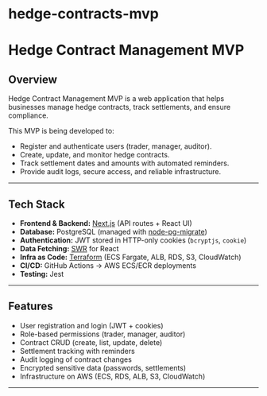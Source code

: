 # hedge-contracts-mvp

# Hedge Contract Management MVP

## Overview

Hedge Contract Management MVP is a web application that helps businesses manage hedge contracts, track settlements, and ensure compliance.

This MVP is being developed to:

- Register and authenticate users (trader, manager, auditor).
- Create, update, and monitor hedge contracts.
- Track settlement dates and amounts with automated reminders.
- Provide audit logs, secure access, and reliable infrastructure.

---

## Tech Stack

- **Frontend & Backend:** [Next.js](https://nextjs.org/) (API routes + React UI)
- **Database:** PostgreSQL (managed with [node-pg-migrate](https://salsita.github.io/node-pg-migrate/))
- **Authentication:** JWT stored in HTTP-only cookies (`bcryptjs`, `cookie`)
- **Data Fetching:** [SWR](https://swr.vercel.app/) for React
- **Infra as Code:** [Terraform](https://www.terraform.io/) (ECS Fargate, ALB, RDS, S3, CloudWatch)
- **CI/CD:** GitHub Actions → AWS ECS/ECR deployments
- **Testing:** Jest

---

## Features

- User registration and login (JWT + cookies)  
-  Role-based permissions (trader, manager, auditor)  
- Contract CRUD (create, list, update, delete)  
- Settlement tracking with reminders  
- Audit logging of contract changes  
- Encrypted sensitive data (passwords, settlements)  
- Infrastructure on AWS (ECS, RDS, ALB, S3, CloudWatch)

---
